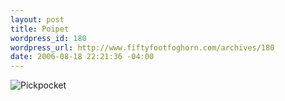 ```yaml
--- 
layout: post
title: Poipet
wordpress_id: 180
wordpress_url: http://www.fiftyfootfoghorn.com/archives/180
date: 2006-08-18 22:21:36 -04:00
---
```

<img src="http://static.flickr.com/55/143193895_9d66e36121.jpg" alt="Pickpocket" />
